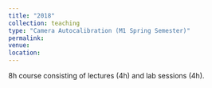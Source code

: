 ```yaml
---
title: "2018"
collection: teaching
type: "Camera Autocalibration (M1 Spring Semester)"
permalink: 
venue: 
location: 
---
```


8h course consisting of lectures (4h) and lab sessions (4h).

